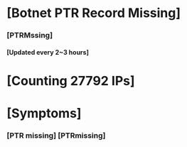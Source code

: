 # [Botnet PTR Record Missing]
### [PTRMssing]
#### [Updated every 2~3 hours]

# [Counting 27792 IPs]

# [Symptoms] 
###   [PTR missing] [PTRmissing]
